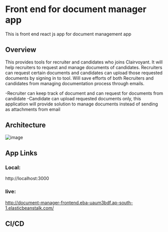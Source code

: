 # Front end for document manager app #

This is front end react js app for document management app

## Overview ##

This provides tools for recruiter and candidates who joins Clairvoyant.  It will help recruiters to request and manage documents of candidates. Recruiters can request certain documents and candidates can upload those requested documents by signing in to tool. Will save efforts of both Recruiters and candidates from managing documentation process through emails.

-Recruiter can keep track of document and can request for documents from candidate
-Candidate can upload requested documents only, this application will provide solution to manage documents instead of sending as attachments from email

## Architecture ##

![image](https://user-images.githubusercontent.com/113005533/193248876-87d3c507-7c80-4d3f-94e6-d860299bbe57.png)


## App Links ##

### Local: ###
http://localhost:3000

### live: ### 
http://document-manager-frontend.eba-uaum3bdf.ap-south-1.elasticbeanstalk.com/

## CI/CD ##

